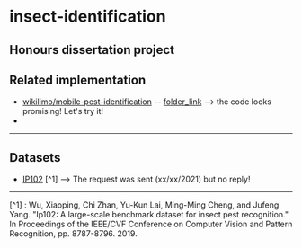 # insect-identification
Honours dissertation project
---
## Related implementation
- [wikilimo/mobile-pest-identification](https://github.com/wikilimo/mobile-pest-identification) -- [folder_link]() --> the code looks promising! Let's try it!
- 
---
## Datasets
- [IP102](https://github.com/xpwu95/IP102) [^1] --> The request was sent (xx/xx/2021) but no reply!


---
[^1] : Wu, Xiaoping, Chi Zhan, Yu-Kun Lai, Ming-Ming Cheng, and Jufeng Yang. "Ip102: A large-scale benchmark dataset for insect pest recognition." In Proceedings of the IEEE/CVF Conference on Computer Vision and Pattern Recognition, pp. 8787-8796. 2019.
